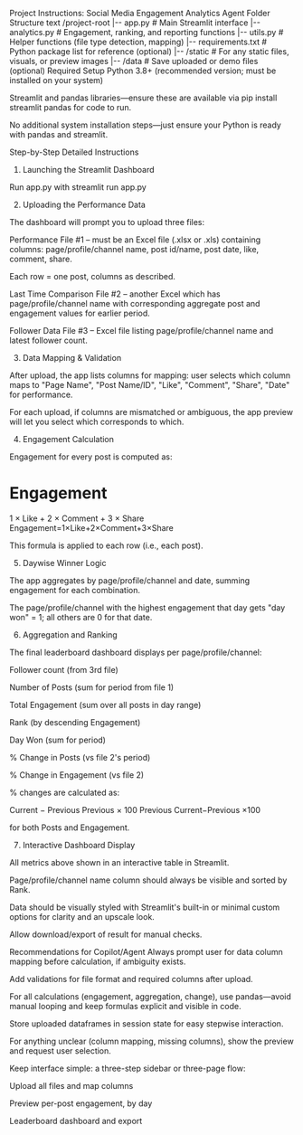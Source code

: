 Project Instructions: Social Media Engagement Analytics Agent
Folder Structure
text
/project-root
    |-- app.py             # Main Streamlit interface
    |-- analytics.py       # Engagement, ranking, and reporting functions
    |-- utils.py           # Helper functions (file type detection, mapping)
    |-- requirements.txt   # Python package list for reference (optional)
    |-- /static            # For any static files, visuals, or preview images
    |-- /data              # Save uploaded or demo files (optional)
Required Setup
Python 3.8+ (recommended version; must be installed on your system)

Streamlit and pandas libraries—ensure these are available via pip install streamlit pandas for code to run.

No additional system installation steps—just ensure your Python is ready with pandas and streamlit.​

Step-by-Step Detailed Instructions
1. Launching the Streamlit Dashboard

Run app.py with streamlit run app.py

2. Uploading the Performance Data

The dashboard will prompt you to upload three files:

Performance File #1 – must be an Excel file (.xlsx or .xls) containing columns: page/profile/channel name, post id/name, post date, like, comment, share.

Each row = one post, columns as described.

Last Time Comparison File #2 – another Excel which has page/profile/channel name with corresponding aggregate post and engagement values for earlier period.

Follower Data File #3 – Excel file listing page/profile/channel name and latest follower count.​

3. Data Mapping & Validation

After upload, the app lists columns for mapping: user selects which column maps to "Page Name", "Post Name/ID", "Like", "Comment", "Share", "Date" for performance.

For each upload, if columns are mismatched or ambiguous, the app preview will let you select which corresponds to which.​

4. Engagement Calculation

Engagement for every post is computed as:

Engagement
=
1
×
Like
+
2
×
Comment
+
3
×
Share
Engagement=1×Like+2×Comment+3×Share

This formula is applied to each row (i.e., each post).​

5. Daywise Winner Logic

The app aggregates by page/profile/channel and date, summing engagement for each combination.​

The page/profile/channel with the highest engagement that day gets "day won" = 1; all others are 0 for that date.

6. Aggregation and Ranking

The final leaderboard dashboard displays per page/profile/channel:

Follower count (from 3rd file)

Number of Posts (sum for period from file 1)

Total Engagement (sum over all posts in day range)

Rank (by descending Engagement)

Day Won (sum for period)

% Change in Posts (vs file 2's period)

% Change in Engagement (vs file 2)

% changes are calculated as:

Current
−
Previous
Previous
×
100
Previous
Current−Previous
 ×100

for both Posts and Engagement.

7. Interactive Dashboard Display

All metrics above shown in an interactive table in Streamlit.

Page/profile/channel name column should always be visible and sorted by Rank.

Data should be visually styled with Streamlit's built-in or minimal custom options for clarity and an upscale look.​​

Allow download/export of result for manual checks.

Recommendations for Copilot/Agent
Always prompt user for data column mapping before calculation, if ambiguity exists.

Add validations for file format and required columns after upload.

For all calculations (engagement, aggregation, change), use pandas—avoid manual looping and keep formulas explicit and visible in code.

Store uploaded dataframes in session state for easy stepwise interaction.

For anything unclear (column mapping, missing columns), show the preview and request user selection.

Keep interface simple: a three-step sidebar or three-page flow:

Upload all files and map columns

Preview per-post engagement, by day

Leaderboard dashboard and export